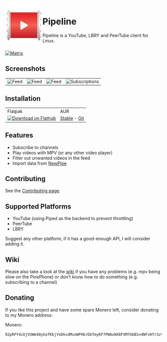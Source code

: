 <img align="left" style="vertical-align: middle" width="120" height="120" src="/data/icons/de.schmidhuberj.tubefeeder.svg">

# Pipeline

Pipeline is a YouTube, LBRY and PeerTube client for Linux.

###

[![Matrix](https://img.shields.io/badge/Matrix-Join-brightgreen)](https://matrix.to/#/#tubefeeder:matrix.org)

## Screenshots
<table>
  <tr>
    <td>
      <img src="/data/screenshots/tubefeeder_screenshot_feed.png" alt="Feed" width="400"/>
    </td>
    <td>
      <img src="/data/screenshots/tubefeeder_screenshot_watch_later.png" alt="Feed" width="400"/>
    </td>
    <td>
      <img src="/data/screenshots/tubefeeder_screenshot_filters.png" alt="Feed" width="400"/>
    </td>
    <td>
      <img src="/data/screenshots/tubefeeder_screenshot_subscriptions.png" alt="Subscriptions" width="400"/>
    </td>
    <tr>
</table>

## Installation

<table>
  <tr>
    <td>Flatpak</td>
    <td>AUR</td>
  </tr>
  <tr>
    <td>
      <a href='https://flathub.org/apps/details/de.schmidhuberj.tubefeeder'><img width='130' alt='Download on Flathub' src='https://flathub.org/assets/badges/flathub-badge-en.png'/></a>
    </td>
    <td>
      <a href='https://aur.archlinux.org/packages/tubefeeder'>Stable</a> - <a href='https://aur.archlinux.org/packages/tubefeeder-git'>Git</a>
    </td>
  </tr>
</table>

## Features
- Subscribe to channels
- Play videos with MPV (or any other video player)
- Filter out unwanted videos in the feed
- Import data from [NewPipe](https://github.com/TeamNewPipe/NewPipe/)

## Contributing

See the [Contributing page](CONTRIBUTING.md).

## Supported Platforms

- YouTube (using Piped as the backend to prevent throttling)
- PeerTube
- LBRY

Suggest any other platform, if it has a good-enough API, I will consider adding it.

## Wiki

Please also take a look at the [wiki](http://www.tubefeeder.de/wiki/) if you have any problems (e.g. mpv being slow on the PinePhone) or don't know how to do something (e.g. subscribing to a channel)

## Donating

If you like this project and have some spare Monero left, consider donating to my Monero address:

Monero: 
~~~
82pRFY4iUjVUWm48ykaTKbjYeDksdMunWPHbrDbTmyKF7PWAxNX8FXM7G6B1n4NFvHfr3ztEg411A2gCjJjNJ8PtEnmcehf
~~~
